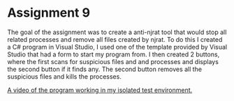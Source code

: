 # Assignment 9
The goal of the assignment was to create a anti-njrat tool that would stop all related processes and remove all files created by njrat. To do this I created a C# program in Visual Studio, I used one of the template provided by Visual Studio that had a form to start my program from. I then created 2 buttons, where the first scans for suspicious files and and processes and displays the second button if it finds any. The second button removes all the suspicious files and kills the processes. 

[A video of the program working in my isolated test environment.](https://github.com/Novaii-Yoder/CS579/assets/52936757/d8707afb-44c2-4602-987c-41e1308dd5f7)

